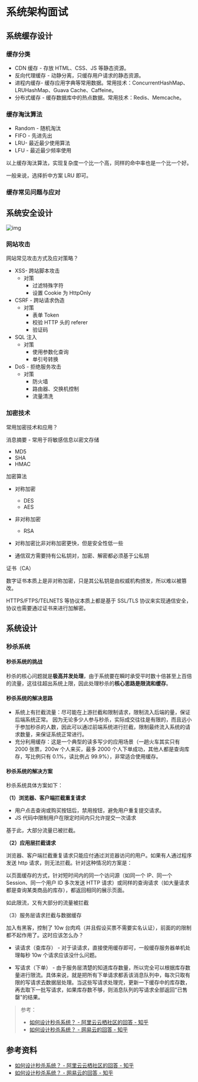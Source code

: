 # 系统架构面试

## 系统缓存设计

### 缓存分类

- CDN 缓存 - 存放 HTML、CSS、JS 等静态资源。
- 反向代理缓存 - 动静分离，只缓存用户请求的静态资源。
- 进程内缓存- 缓存应用字典等常用数据。常用技术：ConcurrentHashMap、LRUHashMap、Guava Cache、Caffeine。
- 分布式缓存 - 缓存数据库中的热点数据。常用技术：Redis、Memcache。

### 缓存淘汰算法

- Random - 随机淘汰
- FIFO - 先进先出
- LRU- 最近最少使用算法
- LFU - 最近最少频率使用

以上缓存淘汰算法，实现复杂度一个比一个高，同样的命中率也是一个比一个好。

一般来说，选择折中方案 LRU 即可。

### 缓存常见问题与应对

## 系统安全设计

![img](http://dunwu.test.upcdn.net/snap/20200119185714.png)

### 网站攻击

网站常见攻击方式及应对策略？

- XSS- 跨站脚本攻击
  - 对策
    - 过滤特殊字符
    - 设置 Cookie 为 HttpOnly
- CSRF - 跨站请求伪造
  - 对策
    - 表单 Token
    - 校验 HTTP 头的 referer
    - 验证码
- SQL 注入
  - 对策
    - 使用参数化查询
    - 单引号转换
- DoS - 拒绝服务攻击
  - 对策
    - 防火墙
    - 路由器、交换机控制
    - 流量清洗

### 加密技术

常用加密技术和应用？

消息摘要 - 常用于将敏感信息以密文存储
- MD5
- SHA
- HMAC

加密算法

- 对称加密
  - DES
  - AES

- 非对称加密
  - RSA

- 对称加密比非对称加密更快，但是安全性低一些

- 通信双方需要持有公私钥对，加密、解密都必须基于公私钥

证书（CA）

数字证书本质上是非对称加密，只是其公私钥是由权威机构颁发，所以难以被篡改。

HTTPS/FTPS/TELNETS 等协议本质上都是基于 SSL/TLS 协议来实现通信安全，协议也需要通过证书来进行加解密。

## 系统设计

### 秒杀系统

#### 秒杀系统的挑战

秒杀的核心问题就是**极高并发处理**，由于系统要在瞬时承受平时数十倍甚至上百倍的流量，这往往超出系统上限，因此处理秒杀的**核心思路是限流和缓存**。

#### 秒杀系统的解决思路

- 系统上有拦截流量：尽可能在上游拦截和限制请求，限制流入后端的量，保证后端系统正常。 因为无论多少人参与秒杀，实际成交往往是有限的，而且远小于参加秒杀的人数，因此可以通过前端系统进行拦截，限制最终流入系统的请求数量，来保证系统正常进行。
- 充分利用缓存：这是一个典型的读多写少的应用场景（一趟火车其实只有 2000 张票，200w 个人来买，最多 2000 个人下单成功，其他人都是查询库存，写比例只有 0.1%，读比例占 99.9%），非常适合使用缓存。

#### 秒杀系统的解决方案

秒杀系统具体方案如下：

**（1）浏览器、客户端拦截重复请求**

- 用户点击查询或购买按钮后，禁用按钮，避免用户重复提交请求。
- JS 代码中限制用户在限定时间内只允许提交一次请求

基于此，大部分流量已被拦截。

**（2）应用层拦截请求**

浏览器、客户端拦截重复请求只能应付通过浏览器访问的用户。如果有人通过程序发送 http 请求，则无法拦截。针对这种情况的方案是：

以页面缓存的方式，针对短时间内的同一个访问源（如同一个 IP、同一个 Session、同一个用户 ID 多次发送 HTTP 请求）或同样的查询请求（如大量请求都是查询某类商品的库存），都返回相同的展示页面。

如此限流，又有大部分的流量被拦截

（3）服务层请求拦截与数据缓存

加入有黑客，控制了 10w 台肉鸡（并且假设买票不需要实名认证），前面的的限制都不起作用了。这时应该怎么办？

- 读请求（查库存） - 对于读请求，直接使用缓存即可，一般缓存服务器单机处理每秒 10w 个请求应该没什么问题。

- 写请求（下单） - 由于服务层清楚的知道库存数量，所以完全可以根据库存数量进行限流。具体来说，就是把所有下单请求都丢该消息队列中，每次只取有限的写请求去数据层处理。当这些写请求处理完，更新一下缓存中的库存数，再去取下一批写请求，如果库存数不够，则消息队列的写请求全部返回"已售罄"的结果。

> 参考：
>
> - [如何设计秒杀系统？ - 阿里云云栖社区的回答 - 知乎](https://www.zhihu.com/question/54895548/answer/146924420)
> - [如何设计秒杀系统？ - 网易云的回答 - 知乎](https://www.zhihu.com/question/54895548/answer/259218876)

## 参考资料

- [如何设计秒杀系统？ - 阿里云云栖社区的回答 - 知乎](https://www.zhihu.com/question/54895548/answer/146924420)
- [如何设计秒杀系统？ - 网易云的回答 - 知乎](https://www.zhihu.com/question/54895548/answer/259218876)
